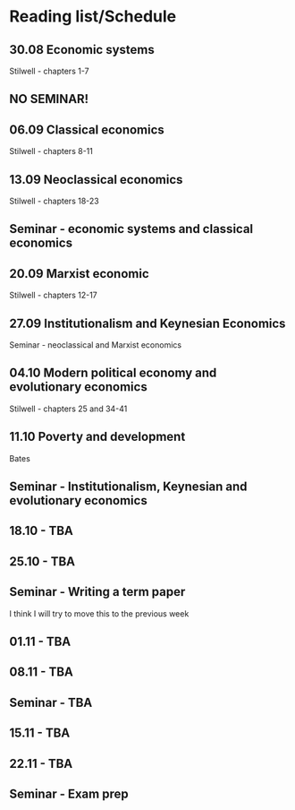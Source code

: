 Reading list/Schedule
=====================

30.08 Economic systems
----------------------

Stilwell - chapters 1-7

NO SEMINAR!
-----------

06.09 Classical economics
-----------------------

Stilwell - chapters 8-11

13.09 Neoclassical economics
----------------------------

Stilwell - chapters 18-23

Seminar - economic systems and classical economics
--------------------------------------------------

20.09 Marxist economic
----------------------
 
Stilwell - chapters 12-17

27.09 Institutionalism and Keynesian Economics
----------------------------------------------

Seminar - neoclassical and Marxist economics

04.10 Modern political economy and evolutionary economics
---------------------------------------------------------

Stilwell - chapters 25 and 34-41

11.10 Poverty and development
-----------------------------

Bates 

Seminar - Institutionalism, Keynesian and evolutionary economics
----------------------------------------------------------------

18.10 - TBA
-----------

25.10 - TBA
-----------

Seminar - Writing a term paper
------------------------------

I think I will try to move this to the previous week

01.11 - TBA
-----------

08.11 - TBA
-----------

Seminar - TBA
-------------

15.11 - TBA
-----------

22.11 - TBA
-----------

Seminar - Exam prep
-------------------

